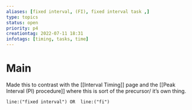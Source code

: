 ```yaml
---
aliases: [fixed interval, (FI), fixed interval task ,]
type: topics
status: open
priority: p4
creationtag: 2022-07-11 18:31
infotags: [timing, tasks, time]
---
```

# Main

Made this to contrast with the [[Interval Timing]] page and the [[Peak Interval (PI) procedure]] where this is sort of the precursor/ it’s own thing.

```query 
line:("fixed interval") OR  line:("fi") 
```
